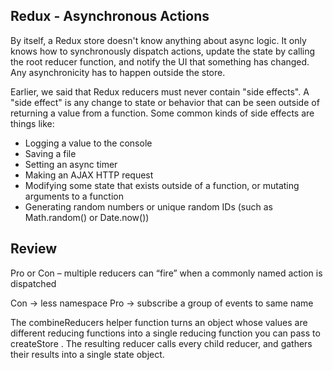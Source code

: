 ## Redux - Asynchronous Actions

By itself, a Redux store doesn't know anything about async logic. It only knows how to synchronously dispatch actions, update the state by calling the root reducer function, and notify the UI that something has changed. Any asynchronicity has to happen outside the store.

Earlier, we said that Redux reducers must never contain "side effects". A "side effect" is any change to state or behavior that can be seen outside of returning a value from a function. Some common kinds of side effects are things like:

- Logging a value to the console
- Saving a file
- Setting an async timer
- Making an AJAX HTTP request
- Modifying some state that exists outside of a function, or mutating arguments to a function
- Generating random numbers or unique random IDs (such as Math.random() or Date.now())

## Review

Pro or Con – multiple reducers can “fire” when a commonly named action is dispatched

Con -> less namespace
Pro -> subscribe a group of events to same name

The combineReducers helper function turns an object whose values are different reducing functions into a single reducing function you can pass to createStore . The resulting reducer calls every child reducer, and gathers their results into a single state object.

